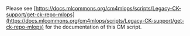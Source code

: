 Please see [https://docs.mlcommons.org/cm4mlops/scripts/Legacy-CK-support/get-ck-repo-mlops](https://docs.mlcommons.org/cm4mlops/scripts/Legacy-CK-support/get-ck-repo-mlops) for the documentation of this CM script.
